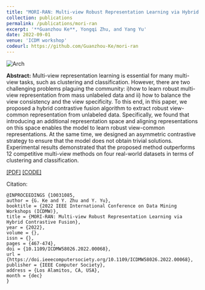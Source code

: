 ```yaml
---
title: "MORI-RAN: Multi-view Robust Representation Learning via Hybrid Contrastive Fusion"
collection: publications
permalink: /publications/mori-ran
excerpt: '**Guanzhou Ke**, Yongqi Zhu, and Yang Yu'
date: 2022-09-01
venue: 'ICDM workshop'
codeurl: https://github.com/Guanzhou-Ke/mori-ran
---
```


![Arch](https://ihades.cn/images/mori-ran-arch.png)


**Abstract:** Multi-view representation learning is essential for many multi-view tasks, such as clustering and classification. However, there are two challenging problems plaguing the community: i)how to learn robust multi-view representation from mass unlabeled data and ii) how to balance the view consistency and the view specificity. To this end, in this paper, we proposed a hybrid contrastive fusion algorithm to extract robust view-common representation from unlabeled data. Specifically, we found that introducing an additional representation space and aligning representations on this space enables the model to learn robust view-common representations. At the same time, we designed an asymmetric contrastive strategy to ensure that the model does not obtain trivial solutions. Experimental results demonstrated that the proposed method outperforms 12 competitive multi-view methods on four real-world datasets in terms of clustering and classification. 

[\[PDF\]](https://arxiv.org/pdf/2208.12545) [\[CODE\]](https://github.com/Guanzhou-Ke/mori-ran)

Citation:

```
@INPROCEEDINGS {10031085,
author = {G. Ke and Y. Zhu and Y. Yu},
booktitle = {2022 IEEE International Conference on Data Mining Workshops (ICDMW)},
title = {MORI-RAN: Multi-view Robust Representation Learning via Hybrid Contrastive Fusion},
year = {2022},
volume = {},
issn = {},
pages = {467-474},
doi = {10.1109/ICDMW58026.2022.00068},
url = {https://doi.ieeecomputersociety.org/10.1109/ICDMW58026.2022.00068},
publisher = {IEEE Computer Society},
address = {Los Alamitos, CA, USA},
month = {dec}
}
```
